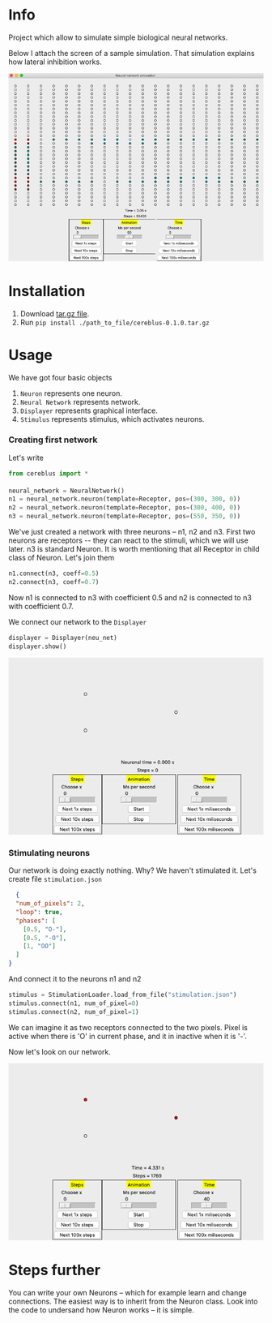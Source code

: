 # Info

Project which allow to simulate simple biological neural networks.

Below I attach the screen of a sample simulation. That simulation explains how lateral inhibition works.

![There should be photo of an app.](https://github.com/pggPL/cereblus/blob/master/img/celebrus.gif)


# Installation

1. Download [tar.gz file](https://github.com/pggPL/cereblus/raw/master/to_download/cereblus-0.1.0.tar.gz).
2. Run ```pip install ./path_to_file/cereblus-0.1.0.tar.gz```

# Usage

We have got four basic objects

1. ```Neuron``` represents one neuron.
2. ```Neural Network``` represents network.
3. ```Displayer``` represents graphical interface.
4. ```Stimulus``` represents stimulus, which activates neurons.

### Creating first network

Let's write
``` python
from cereblus import *

neural_network = NeuralNetwork()
n1 = neural_network.neuron(template=Receptor, pos=(300, 300, 0))
n2 = neural_network.neuron(template=Receptor, pos=(300, 400, 0))
n3 = neural_network.neuron(template=Receptor, pos=(550, 350, 0))
```

We've just created a network with three neurons – n1, n2 and n3. First two neurons are receptors -- they can react to the stimuli, which we will use later. n3 is standard Neuron. It is worth mentioning that all Receptor in child class of Neuron. Let's join them
```python
n1.connect(n3, coeff=0.5)
n2.connect(n3, coeff=0.7)
```
Now n1 is connected to n3 with coefficient 0.5 and n2 is connected to n3 with coefficient 0.7.

We connect our network to the ```Displayer```
```python
displayer = Displayer(neu_net)
displayer.show()
```

![](https://github.com/pggPL/cereblus/raw/master/img/from_readme_2.gif)

### Stimulating neurons

Our network is doing exactly nothing. Why? We haven't stimulated it. 
Let's create file ```stimulation.json``` 
```json
  {
  "num_of_pixels": 2,
  "loop": true,
  "phases": [
    [0.5, "O-"],
    [0.5, "-O"],
    [1, "OO"]
  ]
}

```

And connect it to the neurons n1 and n2
```python
stimulus = StimulationLoader.load_from_file("stimulation.json")
stimulus.connect(n1, num_of_pixel=0)
stimulus.connect(n2, num_of_pixel=1)
```

We can imagine it as two receptors connected to the two pixels. Pixel is active when there is 'O' in current phase, and it in inactive when it is '-'.

Now let's look on our network.

![](https://github.com/pggPL/cereblus/raw/master/img/from_readme_1.gif)

# Steps further

You can write your own Neurons – which for example learn and change connections. The easiest way is to inherit from the Neuron class. Look into the code to undersand how Neuron works – it is simple.
